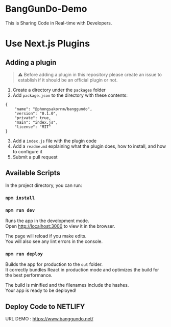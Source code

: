 # BangGunDo-Demo
This is Sharing Code in Real-time with Developers.

# Use Next.js Plugins

## Adding a plugin

> :warning: Before adding a plugin in this repository please create an issue to establish if it should be an official plugin or not.

1. Create a directory under the `packages` folder
2. Add `package.json` to the directory with these contents:
```
{
    "name": "@phongsakornm/banggundo",
    "version": "0.1.0",
    "private": true,
    "main": "index.js",
    "license": "MIT"
}
```

3. Add a `index.js` file with the plugin code
4. Add a `readme.md` explaining what the plugin does, how to install, and how to configure it
5. Submit a pull request


## Available Scripts

In the project directory, you can run:

### `npm install`
### `npm run dev`

Runs the app in the development mode.<br>
Open [http://localhost:3000](http://localhost:3000) to view it in the browser.

The page will reload if you make edits.<br>
You will also see any lint errors in the console.


### `npm run deploy`

Builds the app for production to the `out` folder.<br>
It correctly bundles React in production mode and optimizes the build for the best performance.

The build is minified and the filenames include the hashes.<br>
Your app is ready to be deployed!

## Deploy Code to NETLIFY
URL DEMO : https://www.banggundo.net/
